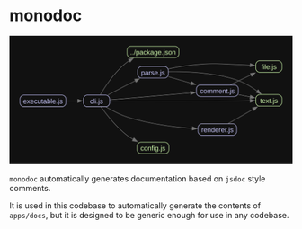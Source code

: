 # monodoc

![dependencies via madge](./graph.svg)

`monodoc` automatically generates documentation based on `jsdoc` style comments.

It is used in this codebase to automatically generate the contents of `apps/docs`, but it is designed to be generic enough for use in any codebase.
